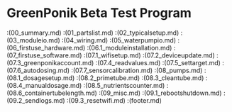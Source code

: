 # GreenPonik Beta Test Program

:(00_summary.md)
:(01_partslist.md)
:(02_typicalsetup.md)
:(03_moduleio.md)
:(04_wiring.md)
:(05_waterpumpio.md)
:(06_firstuse_hardware.md)
:(06.1_moduleinstallation.md)
:(07_firstuse_software.md)
:(07.1_wifisetup.md)
:(07.2_deviceupdate.md)
:(07.3_greenponikaccount.md)
:(07.4_readvalues.md)
:(07.5_settarget.md)
:(07.6_autodosing.md)
:(07.7_sensorcalibration.md)
:(08_pumps.md)
:(08.1_dosagesetup.md)
:(08.2_primetube.md)
:(08.3_cleantube.md)
:(08.4_manualdosage.md)
:(08.5_nutrientscounter.md)
:(08.6_containertubelength.md)
:(09_misc.md)
:(09.1_rebootshutdown.md)
:(09.2_sendlogs.md)
:(09.3_resetwifi.md)
:(footer.md)
